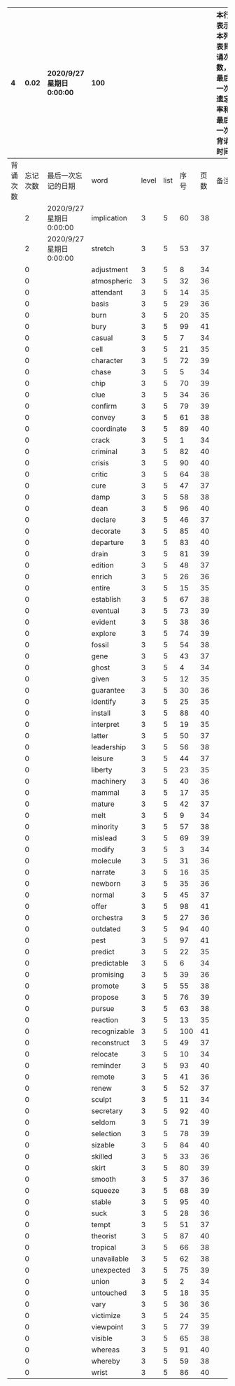 |4|0.02|2020/9/27 星期日 0:00:00|100|||||本行表示本列表背诵次数，最后一次遗忘率和最后一次背诵时间||
|:--|:--|:--|:--|:--|:--|:--|:--|:--|:--|
|背诵次数|忘记次数|最后一次忘记的日期|word|level|list|序号|页数|备注|助记备注|
||2|2020/9/27 星期日 0:00:00|implication|3|5|60|38|||
||2|2020/9/27 星期日 0:00:00|stretch|3|5|53|37|||
||0||adjustment|3|5|8|34|||
||0||atmospheric|3|5|32|36|||
||0||attendant|3|5|14|35|||
||0||basis|3|5|29|36|||
||0||burn|3|5|20|35|||
||0||bury|3|5|99|41|||
||0||casual|3|5|7|34|||
||0||cell|3|5|21|35|||
||0||character|3|5|72|39|||
||0||chase|3|5|5|34|||
||0||chip|3|5|70|39|||
||0||clue|3|5|34|36|||
||0||confirm|3|5|79|39|||
||0||convey|3|5|61|38|||
||0||coordinate|3|5|89|40|||
||0||crack|3|5|1|34|||
||0||criminal|3|5|82|40|||
||0||crisis|3|5|90|40|||
||0||critic|3|5|64|38|||
||0||cure|3|5|47|37|||
||0||damp|3|5|58|38|||
||0||dean|3|5|96|40|||
||0||declare|3|5|46|37|||
||0||decorate|3|5|85|40|||
||0||departure|3|5|83|40|||
||0||drain|3|5|81|39|||
||0||edition|3|5|48|37|||
||0||enrich|3|5|26|36|||
||0||entire|3|5|15|35|||
||0||establish|3|5|67|38|||
||0||eventual|3|5|73|39|||
||0||evident|3|5|38|36|||
||0||explore|3|5|74|39|||
||0||fossil|3|5|54|38|||
||0||gene|3|5|43|37|||
||0||ghost|3|5|4|34|||
||0||given|3|5|12|35|||
||0||guarantee|3|5|30|36|||
||0||identify|3|5|25|35|||
||0||install|3|5|88|40|||
||0||interpret|3|5|19|35|||
||0||latter|3|5|50|37|||
||0||leadership|3|5|56|38|||
||0||leisure|3|5|44|37|||
||0||liberty|3|5|23|35|||
||0||machinery|3|5|40|36|||
||0||mammal|3|5|17|35|||
||0||mature|3|5|42|37|||
||0||melt|3|5|9|34|||
||0||minority|3|5|57|38|||
||0||mislead|3|5|69|39|||
||0||modify|3|5|3|34|||
||0||molecule|3|5|31|36|||
||0||narrate|3|5|16|35|||
||0||newborn|3|5|35|36|||
||0||normal|3|5|45|37|||
||0||offer|3|5|98|41|||
||0||orchestra|3|5|27|36|||
||0||outdated|3|5|94|40|||
||0||pest|3|5|97|41|||
||0||predict|3|5|22|35|||
||0||predictable|3|5|6|34|||
||0||promising|3|5|39|36|||
||0||promote|3|5|55|38|||
||0||propose|3|5|76|39|||
||0||pursue|3|5|63|38|||
||0||reaction|3|5|13|35|||
||0||recognizable|3|5|100|41|||
||0||reconstruct|3|5|49|37|||
||0||relocate|3|5|10|34|||
||0||reminder|3|5|93|40|||
||0||remote|3|5|41|36|||
||0||renew|3|5|52|37|||
||0||sculpt|3|5|11|34|||
||0||secretary|3|5|92|40|||
||0||seldom|3|5|71|39|||
||0||selection|3|5|78|39|||
||0||sizable|3|5|84|40|||
||0||skilled|3|5|33|36|||
||0||skirt|3|5|80|39|||
||0||smooth|3|5|37|36|||
||0||squeeze|3|5|68|39|||
||0||stable|3|5|95|40|||
||0||suck|3|5|28|36|||
||0||tempt|3|5|51|37|||
||0||theorist|3|5|87|40|||
||0||tropical|3|5|66|38|||
||0||unavailable|3|5|62|38|||
||0||unexpected|3|5|75|39|||
||0||union|3|5|2|34|||
||0||untouched|3|5|18|35|||
||0||vary|3|5|36|36|||
||0||victimize|3|5|24|35|||
||0||viewpoint|3|5|77|39|||
||0||visible|3|5|65|38|||
||0||whereas|3|5|91|40|||
||0||whereby|3|5|59|38|||
||0||wrist|3|5|86|40|||
